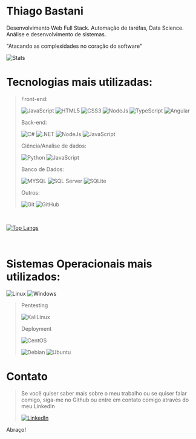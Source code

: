 
# Thiago Bastani

Desenvolvimento Web Full Stack. Automação de taréfas, Data Science. Análise e desenvolvimento de sistemas.

"Atacando as complexidades no coração do software"  

 
![Stats](https://github-readme-stats.vercel.app/api?username=Thiago-Bastani&theme=blue-green)

# Tecnologias mais utilizadas:

> Front-end:
> 
> ![JavaScript](https://img.shields.io/badge/JavaScript-F7DF1E?style=for-the-badge&logo=javascript&logoColor=black)
> ![HTML5](https://img.shields.io/badge/HTML5-E34F26?style=for-the-badge&logo=html5&logoColor=white)
> ![CSS3](https://img.shields.io/badge/CSS3-1572B6?style=for-the-badge&logo=css3&logoColor=white)
> ![NodeJs](https://img.shields.io/badge/Node.js-43853D?style=for-the-badge&logo=node.js&logoColor=white)
> ![TypeScript](https://img.shields.io/badge/TypeScript-007ACC?style=for-the-badge&logo=typescript&logoColor=white)
> ![Angular](https://img.shields.io/badge/Angular-DD0031?style=for-the-badge&logo=angular&logoColor=white)
> 
> Back-end:
> 
> ![C#](https://img.shields.io/badge/C%23-239120?style=for-the-badge&logo=c-sharp&logoColor=white)
> ![.NET](https://img.shields.io/badge/.NET-5C2D91?style=for-the-badge&logo=.net&logoColor=white)
> ![NodeJs](https://img.shields.io/badge/Node.js-43853D?style=for-the-badge&logo=node.js&logoColor=white)
> ![JavaScript](https://img.shields.io/badge/JavaScript-F7DF1E?style=for-the-badge&logo=javascript&logoColor=black)
> 
> Ciência/Analise de dados:
> 
> ![Python](https://img.shields.io/badge/Python-3776AB?style=for-the-badge&logo=python&logoColor=white)
> ![JavaScript](https://img.shields.io/badge/JavaScript-F7DF1E?style=for-the-badge&logo=javascript&logoColor=black)
> 
> Banco de Dados:
> 
> ![MYSQL](https://img.shields.io/badge/MySQL-00000F?style=for-the-badge&logo=mysql&logoColor=white)
> ![SQL Server](https://img.shields.io/badge/Microsoft_SQL_Server-CC2927?style=for-the-badge&logo=microsoft-sql-server&logoColor=white)
> ![SQLite](https://img.shields.io/badge/SQLite-07405E?style=for-the-badge&logo=sqlite&logoColor=white)
> 
> Outros:
> 
> ![Git](https://img.shields.io/badge/GIT-E44C30?style=for-the-badge&logo=git&logoColor=white)
> ![GitHub](https://img.shields.io/badge/GitHub-100000?style=for-the-badge&logo=github&logoColor=white)

<br>

[![Top Langs](https://github-readme-stats.vercel.app/api/top-langs/?username=Thiago-Bastani&layout=compact&theme=blue-green&hide=VBA,SCSS)](https://github.com/anuraghazra/github-readme-stats)

<br>

# Sistemas Operacionais mais utilizados:

![Linux](https://img.shields.io/badge/Linux-FCC624?style=for-the-badge&logo=linux&logoColor=black)
![Windows](https://img.shields.io/badge/Windows-0078D6?style=for-the-badge&logo=windows&logoColor=white)

>  Pentesting
> 
> ![KaliLinux](https://img.shields.io/badge/Kali_Linux-557C94?style=for-the-badge&logo=kali-linux&logoColor=white)
>
> Deployment
> 
> ![CentOS](https://img.shields.io/badge/Cent%20OS-262577?style=for-the-badge&logo=CentOS&logoColor=white)
>
> ![Debian](https://img.shields.io/badge/Debian-A81D33?style=for-the-badge&logo=debian&logoColor=white)
> ![Ubuntu](https://img.shields.io/badge/Ubuntu-E95420?style=for-the-badge&logo=ubuntu&logoColor=white)

# Contato

>Se você quiser saber mais sobre o meu trabalho ou se quiser falar comigo, siga-me no Github ou entre em contato comigo através do meu LinkedIn
>
>[![LinkedIn](https://img.shields.io/badge/LinkedIn-0077B5?style=for-the-badge&logo=linkedin&logoColor=white)](https://www.linkedin.com/in/thiago-bastani/)

Abraço!

